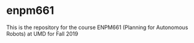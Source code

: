 # enpm661
This is the repository for the course ENPM661 (Planning for Autonomous Robots) at UMD for Fall 2019
